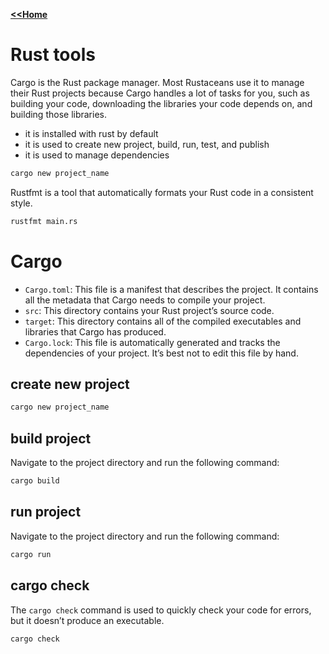 
<b> [<<Home](../Leactures.md) </b>

# Rust tools

Cargo is the Rust package manager. Most Rustaceans use it to manage their Rust projects because Cargo handles a lot of tasks for you, such as building your code, downloading the libraries your code depends on, and building those libraries.

- it is installed with rust by default
- it is used to create new project, build, run, test, and publish
- it is used to manage dependencies

```bash
cargo new project_name
```

Rustfmt is a tool that automatically formats your Rust code in a consistent style.

```bash
rustfmt main.rs
```

# Cargo

- `Cargo.toml`: This file is a manifest that describes the project. It contains all the metadata that Cargo needs to compile your project.
- `src`: This directory contains your Rust project’s source code.
- `target`: This directory contains all of the compiled executables and libraries that Cargo has produced.
- `Cargo.lock`: This file is automatically generated and tracks the dependencies of your project. It’s best not to edit this file by hand.

## create new project

```bash
cargo new project_name
```

## build project

Navigate to the project directory and run the following command:

```bash
cargo build
```

## run project

Navigate to the project directory and run the following command:

```bash
cargo run
```

## cargo check

The `cargo check` command is used to quickly check your code for errors, but it doesn’t produce an executable.

```bash
cargo check
```